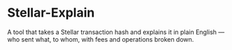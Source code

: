 # Stellar-Explain
A tool that takes a Stellar transaction hash and explains it in plain English — who sent what, to whom, with fees and operations broken down.
